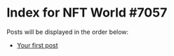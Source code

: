 # Index for NFT World #7057
Posts will be displayed in the order below:

- [Your first post](./001-first.md)

